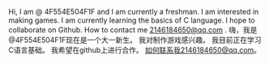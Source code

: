 Hi, I am @ 4F554E504F1F and I am currently a freshman.
I am interested in making games.
I am currently learning the basics of C language.
I hope to collaborate on Github.
How to contact me 2146184650@qq.com .
嗨，我是@4F554E504F1F现在是一个大一新生。
我对制作游戏感兴趣。
我目前正在学习C语言基础。
我希望在github上进行合作。
如何联系我2146184650@qq.com。

